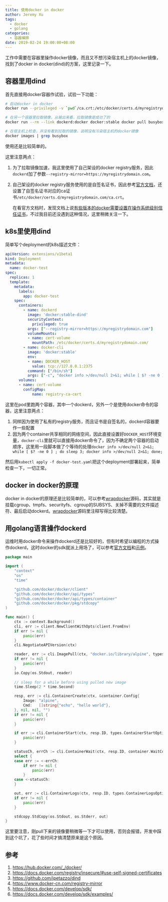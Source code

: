 ```yaml
---
title: 使用docker in docker
author: Jeremy Xu
tags:
  - docker
  - golang
categories:
  - 容器编排
date: 2019-02-24 19:00:00+08:00
---
```


工作中需要在容器里操作docker镜像，而且又不想污染宿主机上的docker镜像，找到了docker in docker(dind)的方案，这里记录一下。

## 容器里用dind

首先直接用docker容器作试验，试验一下功能：

```bash
# 启动docker in docker
docker run --privileged -v `pwd`/ca.crt:/etc/docker/certs.d/myregistrydomain.com/ca.crt -d --name dockerd docker:stable-dind --registry-mirror=https://myregistrydomain.com

# 在另一个容器里拉取镜像，从输出来看，拉取镜像是成功了的
docker run --rm --link dockerd:docker docker:stable docker pull busybox:latest

# 在宿主机上检查，并没有看到拉取的镜像，说明没有污染宿主机的docker镜像
docker images | grep busybox
```

使用还是比较简单的。

这里注意两点：

1. 为了拉取镜像加速，我这里使用了自己架设的docker registry服务，因此`dockerd`加了参数`--registry-mirror=https://myregistrydomain.com`。

2. 自己架设的docker registry服务使用的是自签名证书，因此参考[官方文档](https://docs.docker.com/registry/insecure/#use-self-signed-certificates)，还设置了自签名证书对应的ca证书`/etc/docker/certs.d/myregistrydomain.com/ca.crt`。

   在看官方文档时，发现文档上说[有些版本的docker需要设置在操作系统级别信任证书](https://docs.docker.com/registry/insecure/#docker-still-complains-about-the-certificate-when-using-authentication)，不过我目前还没遇到这种情况，这里稍微关注一下。

## k8s里使用dind

简单写个deployment的k8s描述文件：

```yaml
apiVersion: extensions/v1beta1
kind: Deployment
metadata:
  name: docker-test
spec:
  replicas: 1
  template:
    metadata:
      labels:
        app: docker-test
    spec:
      containers:
        - name: dockerd
          image: 'docker:stable-dind'
          securityContext:
            privileged: true
          args: ["--registry-mirror=https://myregistrydomain.com"]
          volumeMounts:
          - name: cert-volume
            mountPath: /etc/docker/certs.d/myregistrydomain.com/
        - name: docker-cli
          image: 'docker:stable'
          env:
          - name: DOCKER_HOST
            value: tcp://127.0.0.1:2375
          command: ["/bin/sh"]
          args: ["-c", "docker info >/dev/null 2>&1; while [ $? -ne 0 ] ; do sleep 3; docker info >/dev/null 2>&1; done; docker pull library/busybox:latest; docker save -o busybox-latest.tar library/busybox:latest; docker rmi library/busybox:latest; while true; do sleep 86400; done"]
      volumes:
      - name: cert-volume
        configMap:
            name: registry-ca-cert
```

这里在pod里跑两个容器，其中一个dockerd，另外一个是使用docker命令的容器，这里注意两点：

1. 同样因为使用了私有的registry服务，而且证书是自签名的，dockerd容器要作一些配置
2. 因为两个container共享相同的网络空间，因此直接设置好`DOCKER_HOST`环境变量，`docker-cli`里就可以直接用docker命令了，因为不确定两个容器的启动顺序，这里用一段脚本做了个等待的处理`docker info >/dev/null 2>&1; while [ $? -ne 0 ] ; do sleep 3; docker info >/dev/null 2>&1; done;`

然后用`kubectl apply -f docker-test.yaml`把这个deployment部署起来，简单检查一下，一切正常。

## docker in docker的原理

docker in docker的原理还是比较简单的，可以参考[wrapdocker](https://github.com/jpetazzo/dind/blob/master/wrapdocker)源码，其实就是挂载cgroup、tmpfs、securityfs、cgroup的SUBSYS、关掉不需要的文件描述符、最后启动dockerd。[wrapdocker](https://github.com/jpetazzo/dind/blob/master/wrapdocker)源码里注释写得比较清楚。

## 用golang语言操作dockerd

运维时用docker命令来操作dockerd还是比较好的，但有时希望以编程的方式操作dockerd，这时docker的sdk就派上用场了，可以参考[官方文档](https://docs.docker.com/develop/sdk/)和[示例](https://docs.docker.com/develop/sdk/examples/)。

```go
package main

import (
    "context"
    "os"
    "time"

    "github.com/docker/docker/client"
    "github.com/docker/docker/api/types"
    "github.com/docker/docker/api/types/container"
    "github.com/docker/docker/pkg/stdcopy"
)

func main() {
    ctx := context.Background()
    cli, err := client.NewClientWithOpts(client.FromEnv)
    if err != nil {
        panic(err)
    }
    cli.NegotiateAPIVersion(ctx)

    reader, err := cli.ImagePull(ctx, "docker.io/library/alpine", types.ImagePullOptions{})
    if err != nil {
        panic(err)
    }
    io.Copy(os.Stdout, reader)
    
    // sleep for a while before using pulled new image
    time.Sleep(2 * time.Second)

    resp, err := cli.ContainerCreate(ctx, &container.Config{
        Image: "alpine",
        Cmd:   []string{"echo", "hello world"},
    }, nil, nil, "")
    if err != nil {
        panic(err)
    }

    if err := cli.ContainerStart(ctx, resp.ID, types.ContainerStartOptions{}); err != nil {
        panic(err)
    }

    statusCh, errCh := cli.ContainerWait(ctx, resp.ID, container.WaitConditionNotRunning)
    select {
    case err := <-errCh:
        if err != nil {
            panic(err)
        }
    case <-statusCh:
    }

    out, err := cli.ContainerLogs(ctx, resp.ID, types.ContainerLogsOptions{ShowStdout: true})
    if err != nil {
        panic(err)
    }

    stdcopy.StdCopy(os.Stdout, os.Stderr, out)
}
```

这里要注意，刚pull下来的镜像要稍微等一下才可以使用，否则会报错，开发中踩到这个坑了，花了些时间才搞清楚原来是这个原因。

## 参考

1. https://hub.docker.com/_/docker/
2. https://docs.docker.com/registry/insecure/#use-self-signed-certificates
3. https://github.com/jpetazzo/dind
4. https://www.docker-cn.com/registry-mirror
5. https://docs.docker.com/develop/sdk/
6. https://docs.docker.com/develop/sdk/examples/